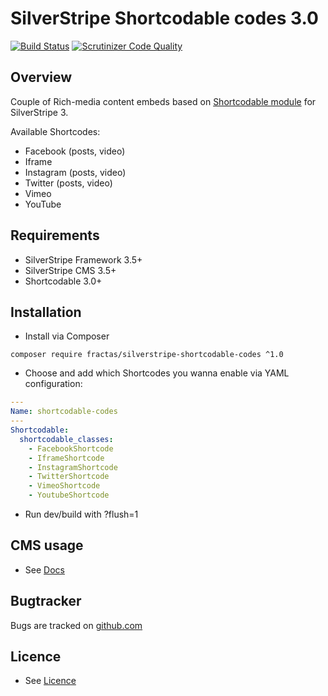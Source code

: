 # SilverStripe Shortcodable codes 3.0
[![Build Status](https://travis-ci.org/fractaslabs/silverstripe-shortcodable-codes.svg?branch=3.0)](https://travis-ci.org/fractaslabs/silverstripe-shortcodable-codes)
[![Scrutinizer Code Quality](https://scrutinizer-ci.com/g/fractaslabs/silverstripe-shortcodable-codes/badges/quality-score.png?b=3.0)](https://scrutinizer-ci.com/g/fractaslabs/silverstripe-shortcodable-codes/?branch=3.0)

## Overview
Couple of Rich-media content embeds based on [Shortcodable module](https://github.com/sheadawson/silverstripe-shortcodable/) for SilverStripe 3.

Available Shortcodes:
 * Facebook (posts, video)
 * Iframe
 * Instagram (posts, video)
 * Twitter (posts, video)
 * Vimeo
 * YouTube


## Requirements
 * SilverStripe Framework 3.5+
 * SilverStripe CMS 3.5+
 * Shortcodable 3.0+


## Installation
 * Install via Composer
```
composer require fractas/silverstripe-shortcodable-codes ^1.0
```
 * Choose and add which Shortcodes you wanna enable via YAML configuration:
```yaml
---
Name: shortcodable-codes
---
Shortcodable:
  shortcodable_classes:
    - FacebookShortcode
    - IframeShortcode
    - InstagramShortcode
    - TwitterShortcode
    - VimeoShortcode
    - YoutubeShortcode
```
 * Run dev/build with ?flush=1


## CMS usage
 * See [Docs](https://github.com/fractaslabs/silverstripe-shortcodable-codes/blob/3.0/docs/en/userguide.md)


## Bugtracker
Bugs are tracked on [github.com](https://github.com/fractaslabs/silverstripe-shortcodable-codes/issues)


## Licence
 * See [Licence](https://github.com/fractaslabs/silverstripe-shortcodable-codes/blob/3.0/LICENSE)
